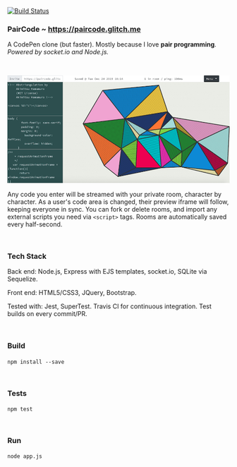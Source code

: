 [![Build Status](https://travis-ci.org/healeycodes/paircode.svg?branch=master)](https://travis-ci.org/healeycodes/paircode)

### PairCode ~ https://paircode.glitch.me

A CodePen clone (but faster). Mostly because I love __pair programming__. _Powered by socket.io and Node.js._

<br>

![alt text](https://raw.githubusercontent.com/healeycodes/paircode/master/public/img/preview.png "Image of a room on Deux Codes")

Any code you enter will be streamed with your private room, character by character. As a user's code area is changed, their preview iframe will follow, keeping everyone in sync. You can fork or delete rooms, and import any external scripts you need via `<script>` tags. Rooms are automatically saved every half-second.

<br>

### Tech Stack

Back end: Node.js, Express with EJS templates, socket.io, SQLite via Sequelize.

Front end: HTML5/CSS3, JQuery, Bootstrap.

Tested with: Jest, SuperTest. Travis CI for continuous integration. Test builds on every commit/PR.

<br>

### Build

`npm install --save`

<br>

### Tests

`npm test`

<br>

### Run

`node app.js`

